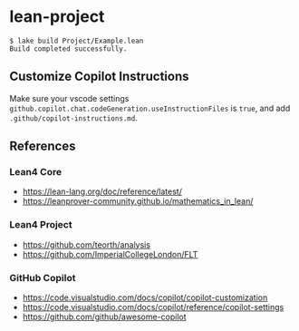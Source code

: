 # lean-project

```
$ lake build Project/Example.lean
Build completed successfully.
```

## Customize Copilot Instructions

Make sure your vscode settings `github.copilot.chat.codeGeneration.useInstructionFiles` is `true`, and add `.github/copilot-instructions.md`.

## References

### Lean4 Core

- https://lean-lang.org/doc/reference/latest/
- https://leanprover-community.github.io/mathematics_in_lean/

### Lean4 Project

- https://github.com/teorth/analysis    
- https://github.com/ImperialCollegeLondon/FLT  


### GitHub Copilot

- https://code.visualstudio.com/docs/copilot/copilot-customization
- https://code.visualstudio.com/docs/copilot/reference/copilot-settings   
- https://github.com/github/awesome-copilot
